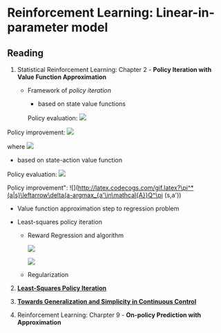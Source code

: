 # Reinforcement Learning: Linear-in-parameter model

## Reading

1. Statistical Reinforcement Learning: Chapter 2 - **Policy Iteration with Value Function Approximation**

   - Framework of *policy iteration* 

     - based on state value functions

     Policy evaluation: ![](http://latex.codecogs.com/gif.latex?V^{\pi}(s)=\mathbb{E}_{p(s'|s,a)\pi(a|s)}[r(s,a,s')+\gammaV^{\pi}(s')])
     
Policy improvement: ![](http://latex.codecogs.com/gif.latex?\pi^*(a|s)\leftarrow\delta(a-a^{\pi}(s)))
     
where ![](http://latex.codecogs.com/gif.latex?a^{\pi}(s)=argmax_{a\in\mathcal{A}}\{\mathbb{E}_{p(s'|s,a)\pi(a|s)}[r(s,a,s')+\gammaV^{\pi}(s')]\})
     
- based on state-action value function
     
Policy evaluation: ![](http://latex.codecogs.com/gif.latex?Q^{\pi}(s,a)=\mathbb{E}_{\pi(a'|s')p(s'|s,a)}[r(s,a)+\gammaQ^{\pi}(s',a')])
     
Policy improvement": ![](http://latex.codecogs.com/gif.latex?\pi^*(a|s)\leftarrow\delta(a-argmax_{a'\in\mathcal{A}}Q^\pi (s,a'))
     
- Value function approximation step to regression problem
   
- Least-squares policy iteration
   
  - Reward Regression and algorithm
   
    ![](http://latex.codecogs.com/gif.latex?\psi(s,a)=\phi(s,a)-\gamma\mathbb{E}_{\pi(a'|s')p(s'|s,a)}[\phi(s',a')])
   
    ![](http://latex.codecogs.com/gif.latex?r(s,a)\approx\theta^T\psi(s,a))
   
  - Regularization
   
2. **[Least-Squares Policy Iteration](http://www.jmlr.org/papers/volume4/lagoudakis03a/lagoudakis03a.pdf)**

3. **[Towards Generalization and Simplicity in Continuous Control](http://papers.nips.cc/paper/7233-towards-generalization-and-simplicity-in-continuous-control)**

4. Reinforcement Learning: Charpter 9 - **On-policy Prediction with Approximation**

